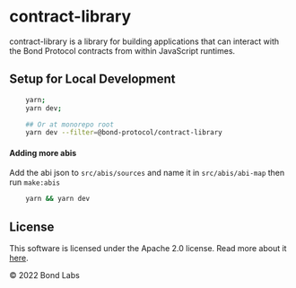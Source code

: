 # contract-library

contract-library is a library for building applications that can interact with the Bond Protocol contracts from within JavaScript runtimes.

## Setup for Local Development

```sh
    yarn;
    yarn dev;

    ## Or at monorepo root
    yarn dev --filter=@bond-protocol/contract-library
```

#### Adding more abis

Add the abi json to `src/abis/sources` and name it in `src/abis/abi-map`
then run `make:abis`

```sh
    yarn && yarn dev
```

## License

This software is licensed under the Apache 2.0 license. Read more about it [here](./LICENSE).

© 2022 Bond Labs
